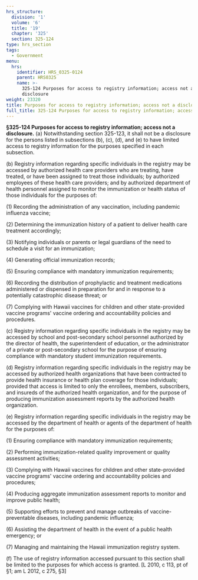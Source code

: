 ```yaml
---
hrs_structure:
  division: '1'
  volume: '6'
  title: '19'
  chapter: '325'
  section: 325-124
type: hrs_section
tags:
  - Government
menu:
  hrs:
    identifier: HRS_0325-0124
    parent: HRS0325
    name: >-
      325-124 Purposes for access to registry information; access not a
      disclosure
weight: 23320
title: Purposes for access to registry information; access not a disclosure
full_title: 325-124 Purposes for access to registry information; access not a disclosure
---
```

**§325-124 Purposes for access to registry information; access not a disclosure.** (a) Notwithstanding section 325-123, it shall not be a disclosure for the persons listed in subsections (b), (c), (d), and (e) to have limited access to registry information for the purposes specified in each subsection.

(b) Registry information regarding specific individuals in the registry may be accessed by authorized health care providers who are treating, have treated, or have been assigned to treat those individuals; by authorized employees of these health care providers; and by authorized department of health personnel assigned to monitor the immunization or health status of those individuals for the purposes of:

(1) Recording the administration of any vaccination, including pandemic influenza vaccine;

(2) Determining the immunization history of a patient to deliver health care treatment accordingly;

(3) Notifying individuals or parents or legal guardians of the need to schedule a visit for an immunization;

(4) Generating official immunization records;

(5) Ensuring compliance with mandatory immunization requirements;

(6) Recording the distribution of prophylactic and treatment medications administered or dispensed in preparation for and in response to a potentially catastrophic disease threat; or

(7) Complying with Hawaii vaccines for children and other state-provided vaccine programs' vaccine ordering and accountability policies and procedures.

(c) Registry information regarding specific individuals in the registry may be accessed by school and post-secondary school personnel authorized by the director of health, the superintendent of education, or the administrator of a private or post-secondary school for the purpose of ensuring compliance with mandatory student immunization requirements.

(d) Registry information regarding specific individuals in the registry may be accessed by authorized health organizations that have been contracted to provide health insurance or health plan coverage for those individuals; provided that access is limited to only the enrollees, members, subscribers, and insureds of the authorized health organization, and for the purpose of producing immunization assessment reports by the authorized health organization.

(e) Registry information regarding specific individuals in the registry may be accessed by the department of health or agents of the department of health for the purposes of:

(1) Ensuring compliance with mandatory immunization requirements;

(2) Performing immunization-related quality improvement or quality assessment activities;

(3) Complying with Hawaii vaccines for children and other state-provided vaccine programs' vaccine ordering and accountability policies and procedures;

(4) Producing aggregate immunization assessment reports to monitor and improve public health;

(5) Supporting efforts to prevent and manage outbreaks of vaccine-preventable diseases, including pandemic influenza;

(6) Assisting the department of health in the event of a public health emergency; or

(7) Managing and maintaining the Hawaii immunization registry system.

(f) The use of registry information accessed pursuant to this section shall be limited to the purposes for which access is granted. [L 2010, c 113, pt of §1; am L 2012, c 275, §3]